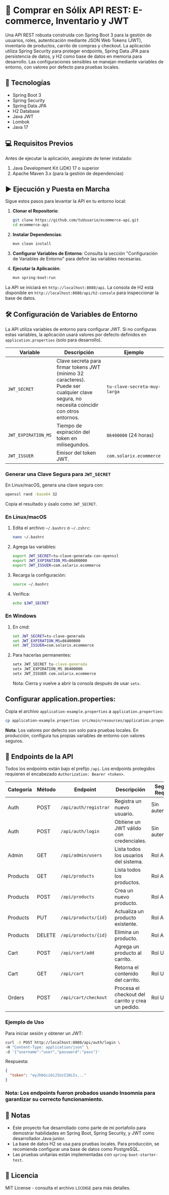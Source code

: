 # 🏪 Comprar en Sólix API REST: E-commerce, Inventario y JWT

Una API REST robusta construida con Spring Boot 3 para la gestión de usuarios, roles, autenticación mediante JSON Web Tokens (JWT), inventario de productos, carrito de compras y checkout. La aplicación utiliza Spring Security para proteger endpoints, Spring Data JPA para persistencia de datos, y H2 como base de datos en memoria para desarrollo. Las configuraciones sensibles se manejan mediante variables de entorno, con valores por defecto para pruebas locales.

## 🚀 Tecnologías
- Spring Boot 3
- Spring Security
- Spring Data JPA
- H2 Database
- Java JWT
- Lombok
- Java 17

## 💻 Requisitos Previos
Antes de ejecutar la aplicación, asegúrate de tener instalado:
1. Java Development Kit (JDK) 17 o superior
2. Apache Maven 3.x (para la gestión de dependencias)

## ▶️ Ejecución y Puesta en Marcha

Sigue estos pasos para levantar la API en tu entorno local:

1. **Clonar el Repositorio**:
   ```bash
   git clone https://github.com/tuUsuario/ecommerce-api.git
   cd ecommerce-api
   ```

2. **Instalar Dependencias**:
   ```bash
   mvn clean install
   ```

3. **Configurar Variables de Entorno**:
   Consulta la sección "Configuración de Variables de Entorno" para definir las variables necesarias.

4. **Ejecutar la Aplicación**:
   ```bash
   mvn spring-boot:run
   ```

La API se iniciará en `http://localhost:8080/api`. La consola de H2 está disponible en `http://localhost:8080/api/h2-console` para inspeccionar la base de datos.

## 🛠️ Configuración de Variables de Entorno
La API utiliza variables de entorno para configurar JWT. Si no configuras estas variables, la aplicación usará valores por defecto definidos en `application.properties` (solo para desarrollo).

| Variable            | Descripción                                      | Ejemplo                        |
|--------------------|--------------------------------------------------|--------------------------------|
| `JWT_SECRET`       | Clave secreta para firmar tokens JWT (mínimo 32 caracteres). Puede ser cualquier clave segura, no necesita coincidir con otros entornos. | `tu-clave-secreta-muy-larga` |
| `JWT_EXPIRATION_MS`| Tiempo de expiración del token en milisegundos.   | `86400000` (24 horas)         |
| `JWT_ISSUER`       | Emisor del token JWT.                            | `com.solarix.ecommerce`       |

### Generar una Clave Segura para `JWT_SECRET`
En Linux/macOS, genera una clave segura con:
```bash
openssl rand -base64 32
```
Copia el resultado y úsalo como `JWT_SECRET`.

### En Linux/macOS
1. Edita el archivo `~/.bashrc` o `~/.zshrc`:
   ```bash
   nano ~/.bashrc
   ```
2. Agrega las variables:
   ```bash
   export JWT_SECRET=tu-clave-generada-con-openssl
   export JWT_EXPIRATION_MS=86400000
   export JWT_ISSUER=com.solarix.ecommerce
   ```
3. Recarga la configuración:
   ```bash
   source ~/.bashrc
   ```
4. Verifica:
   ```bash
   echo $JWT_SECRET
   ```

### En Windows
1. En cmd:
   ```cmd
   set JWT_SECRET=tu-clave-generada
   set JWT_EXPIRATION_MS=86400000
   set JWT_ISSUER=com.solarix.ecommerce
   ```
2. Para hacerlas permanentes:
   ```cmd
   setx JWT_SECRET tu-clave-generada
   setx JWT_EXPIRATION_MS 86400000
   setx JWT_ISSUER com.solarix.ecommerce
   ```
   Nota: Cierra y vuelve a abrir la consola después de usar `setx`.

 ## Configurar application.properties:
   Copia el archivo `application-example.properties` a `application.properties`:
   ```bash
   cp application-example.properties src/main/resources/application.properties
   ```

**Nota**: Los valores por defecto son solo para pruebas locales. En producción, configura tus propias variables de entorno con valores seguros.

## 🔑 Endpoints de la API
Todos los endpoints están bajo el prefijo `/api`. Los endpoints protegidos requieren el encabezado `Authorization: Bearer <token>`.

| Categoría  | Método | Endpoint                 | Descripción                              | Seguridad Requerida    |
|------------|--------|--------------------------|------------------------------------------|------------------------|
| Auth       | POST   | `/api/auth/registrar`    | Registra un nuevo usuario.               | Sin autenticación      |
| Auth       | POST   | `/api/auth/login`        | Obtiene un JWT válido con credenciales.  | Sin autenticación      |
| Admin      | GET    | `/api/admin/users`       | Lista todos los usuarios del sistema.    | Rol ADMIN             |
| Products   | GET    | `/api/products`          | Lista todos los productos.               | Rol ADMIN             |
| Products   | POST   | `/api/products`          | Crea un nuevo producto.                  | Rol ADMIN             |
| Products   | PUT    | `/api/products/{id}`     | Actualiza un producto existente.         | Rol ADMIN             |
| Products   | DELETE | `/api/products/{id}`     | Elimina un producto.                     | Rol ADMIN             |
| Cart       | POST   | `/api/cart/add`          | Agrega un producto al carrito.           | Rol USER              |
| Cart       | GET    | `/api/cart`              | Retorna el contenido del carrito.        | Rol USER              |
| Orders     | POST   | `/api/cart/checkout`     |Procesa el checkout del carrito y crea un pedido.| Rol USER              |

### Ejemplo de Uso
Para iniciar sesión y obtener un JWT:
```bash
curl -X POST http://localhost:8080/api/auth/login \
-H "Content-Type: application/json" \
-d '{"username":"user","password":"pass"}'
```
Respuesta:
```json
{
  "token": "eyJhbGciOiJIUzI1NiIs..."
}
```
### **Nota**: Los endpoints fueron probados usando Insomnia para garantizar su correcto funcionamiento.

## 📝 Notas
- Este proyecto fue desarrollado como parte de mi portafolio para demostrar habilidades en Spring Boot, Spring Security, y JWT como desarrollador Java junior.
- La base de datos H2 se usa para pruebas locales. Para producción, se recomienda configurar una base de datos como PostgreSQL.
- Las pruebas unitarias están implementadas con `spring-boot-starter-test`.

## 📜 Licencia
MIT License - consulta el archivo `LICENSE` para más detalles.
